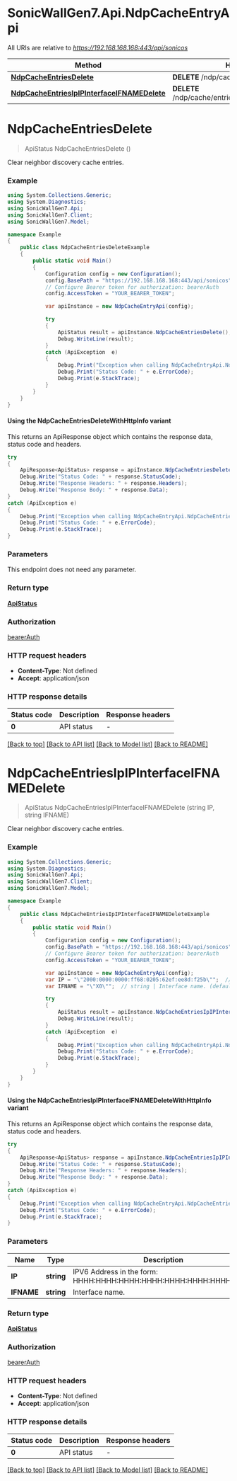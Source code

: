# SonicWallGen7.Api.NdpCacheEntryApi

All URIs are relative to *https://192.168.168.168:443/api/sonicos*

| Method | HTTP request | Description |
|--------|--------------|-------------|
| [**NdpCacheEntriesDelete**](NdpCacheEntryApi.md#ndpcacheentriesdelete) | **DELETE** /ndp/cache/entries |  |
| [**NdpCacheEntriesIpIPInterfaceIFNAMEDelete**](NdpCacheEntryApi.md#ndpcacheentriesipipinterfaceifnamedelete) | **DELETE** /ndp/cache/entries/ip/{IP}/interface/{IFNAME} |  |

<a id="ndpcacheentriesdelete"></a>
# **NdpCacheEntriesDelete**
> ApiStatus NdpCacheEntriesDelete ()



Clear neighbor discovery cache entries.

### Example
```csharp
using System.Collections.Generic;
using System.Diagnostics;
using SonicWallGen7.Api;
using SonicWallGen7.Client;
using SonicWallGen7.Model;

namespace Example
{
    public class NdpCacheEntriesDeleteExample
    {
        public static void Main()
        {
            Configuration config = new Configuration();
            config.BasePath = "https://192.168.168.168:443/api/sonicos";
            // Configure Bearer token for authorization: bearerAuth
            config.AccessToken = "YOUR_BEARER_TOKEN";

            var apiInstance = new NdpCacheEntryApi(config);

            try
            {
                ApiStatus result = apiInstance.NdpCacheEntriesDelete();
                Debug.WriteLine(result);
            }
            catch (ApiException  e)
            {
                Debug.Print("Exception when calling NdpCacheEntryApi.NdpCacheEntriesDelete: " + e.Message);
                Debug.Print("Status Code: " + e.ErrorCode);
                Debug.Print(e.StackTrace);
            }
        }
    }
}
```

#### Using the NdpCacheEntriesDeleteWithHttpInfo variant
This returns an ApiResponse object which contains the response data, status code and headers.

```csharp
try
{
    ApiResponse<ApiStatus> response = apiInstance.NdpCacheEntriesDeleteWithHttpInfo();
    Debug.Write("Status Code: " + response.StatusCode);
    Debug.Write("Response Headers: " + response.Headers);
    Debug.Write("Response Body: " + response.Data);
}
catch (ApiException e)
{
    Debug.Print("Exception when calling NdpCacheEntryApi.NdpCacheEntriesDeleteWithHttpInfo: " + e.Message);
    Debug.Print("Status Code: " + e.ErrorCode);
    Debug.Print(e.StackTrace);
}
```

### Parameters
This endpoint does not need any parameter.
### Return type

[**ApiStatus**](ApiStatus.md)

### Authorization

[bearerAuth](../README.md#bearerAuth)

### HTTP request headers

 - **Content-Type**: Not defined
 - **Accept**: application/json


### HTTP response details
| Status code | Description | Response headers |
|-------------|-------------|------------------|
| **0** | API status |  -  |

[[Back to top]](#) [[Back to API list]](../README.md#documentation-for-api-endpoints) [[Back to Model list]](../README.md#documentation-for-models) [[Back to README]](../README.md)

<a id="ndpcacheentriesipipinterfaceifnamedelete"></a>
# **NdpCacheEntriesIpIPInterfaceIFNAMEDelete**
> ApiStatus NdpCacheEntriesIpIPInterfaceIFNAMEDelete (string IP, string IFNAME)



Clear neighbor discovery cache entries.

### Example
```csharp
using System.Collections.Generic;
using System.Diagnostics;
using SonicWallGen7.Api;
using SonicWallGen7.Client;
using SonicWallGen7.Model;

namespace Example
{
    public class NdpCacheEntriesIpIPInterfaceIFNAMEDeleteExample
    {
        public static void Main()
        {
            Configuration config = new Configuration();
            config.BasePath = "https://192.168.168.168:443/api/sonicos";
            // Configure Bearer token for authorization: bearerAuth
            config.AccessToken = "YOUR_BEARER_TOKEN";

            var apiInstance = new NdpCacheEntryApi(config);
            var IP = "\"2000:0000:0000:ff68:0205:62ef:ee8d:f25b\"";  // string | IPV6 Address in the form: HHHH:HHHH:HHHH:HHHH:HHHH:HHHH:HHHH:HHHH (default to "2000:0000:0000:ff68:0205:62ef:ee8d:f25b")
            var IFNAME = "\"X0\"";  // string | Interface name. (default to "X0")

            try
            {
                ApiStatus result = apiInstance.NdpCacheEntriesIpIPInterfaceIFNAMEDelete(IP, IFNAME);
                Debug.WriteLine(result);
            }
            catch (ApiException  e)
            {
                Debug.Print("Exception when calling NdpCacheEntryApi.NdpCacheEntriesIpIPInterfaceIFNAMEDelete: " + e.Message);
                Debug.Print("Status Code: " + e.ErrorCode);
                Debug.Print(e.StackTrace);
            }
        }
    }
}
```

#### Using the NdpCacheEntriesIpIPInterfaceIFNAMEDeleteWithHttpInfo variant
This returns an ApiResponse object which contains the response data, status code and headers.

```csharp
try
{
    ApiResponse<ApiStatus> response = apiInstance.NdpCacheEntriesIpIPInterfaceIFNAMEDeleteWithHttpInfo(IP, IFNAME);
    Debug.Write("Status Code: " + response.StatusCode);
    Debug.Write("Response Headers: " + response.Headers);
    Debug.Write("Response Body: " + response.Data);
}
catch (ApiException e)
{
    Debug.Print("Exception when calling NdpCacheEntryApi.NdpCacheEntriesIpIPInterfaceIFNAMEDeleteWithHttpInfo: " + e.Message);
    Debug.Print("Status Code: " + e.ErrorCode);
    Debug.Print(e.StackTrace);
}
```

### Parameters

| Name | Type | Description | Notes |
|------|------|-------------|-------|
| **IP** | **string** | IPV6 Address in the form: HHHH:HHHH:HHHH:HHHH:HHHH:HHHH:HHHH:HHHH | [default to &quot;2000:0000:0000:ff68:0205:62ef:ee8d:f25b&quot;] |
| **IFNAME** | **string** | Interface name. | [default to &quot;X0&quot;] |

### Return type

[**ApiStatus**](ApiStatus.md)

### Authorization

[bearerAuth](../README.md#bearerAuth)

### HTTP request headers

 - **Content-Type**: Not defined
 - **Accept**: application/json


### HTTP response details
| Status code | Description | Response headers |
|-------------|-------------|------------------|
| **0** | API status |  -  |

[[Back to top]](#) [[Back to API list]](../README.md#documentation-for-api-endpoints) [[Back to Model list]](../README.md#documentation-for-models) [[Back to README]](../README.md)

